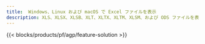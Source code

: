 ```yaml
---
title:  Windows、Linux および macOS で Excel ファイルを表示
description: XLS、XLSX、XLSB、XLT、XLTX、XLTM、XLSM、および ODS ファイルを表示するための無料アプリと API
---
```

{{< blocks/products/pf/agp/feature-solution >}} 

